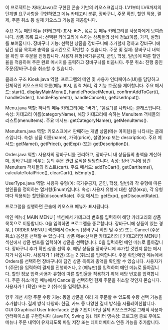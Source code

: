 이 프로젝트는 자바(Java)로 구현된 콘솔 기반의 키오스크입니다. LV1부터 LV6까지의 단계별 요구사항을 구현하였고 메뉴 카테고리 분류, 장바구니, 주문 확인, 할인 적용, 결제, 주문 취소 등 실제 키오스크 기능을 제공합니다.

주요 기능
메인 메뉴 (카테고리) 표시: 버거, 음료 등 메뉴 카테고리를 사용자에게 보여줍니다.
상품 목록 표시: 선택된 카테고리에 속하는 상품들의 상세 정보(이름, 가격, 설명)를 보여줍니다.
장바구니 기능: 선택한 상품을 장바구니에 추가할지 정하고 장바구니에 담긴 상품 목록과 총액을 실시간으로 확인할 수 있습니다.
주문 및 결제: 장바구니 내역을 확인 후 주문을 진행합니다. 사용자 유형(국가유공자, 군인, 학생, 일반)에 따른 할인율을 적용하여 주문 완료 메시지를 출력하고 장바구니를 비웁니다.
주문 취소: 진행 중인 주문(장바구니)을 취소할 수 있습니다.


클래스 구조
Kiosk.java
역할: 프로그램의 메인 및 사용자 인터페이스(UI)를 담당하고 전체적인 키오스크의 흐름(메뉴 표시, 입력 처리, 각 기능 호출)을 제어합니다.
주요 메서드: start(), displayMainMenu(), handleProductMenu(), confirmAddToCart(), handleOrder(), handlePayment(), handleCancel(), getUserInput().

Menu.java
역할: 하나의 메뉴 카테고리(예: "버거", "음료")를 나타내는 클래스입니다.
속성: 카테고리 이름(categoryName), 해당 카테고리에 속하는 MenuItem 객체들의 리스트(menuItems).
주요 메서드: getCategoryName(), getMenuItems().

MenuItem.java
역할: 키오스크에서 판매하는 개별 상품(메뉴 아이템)을 나타내는 클래스입니다.
속성: 상품 이름(name), 가격(price), 설명(exp 또는 description).
주요 메서드: getName(), getPrice(), getExp() (또는 getDescription()).

Order.java
역할: 사용자의 장바구니를 관리하고, 장바구니 내 상품들의 총액을 계산하며, 장바구니를 비우는 등의 주문 관련 로직을 담당합니다.
속성: 장바구니에 담긴 MenuItem 객체들의 리스트(cart).
주요 메서드: addToCart(), getCartItems(), calculateTotalPrice(), clearCart(), isEmpty().

UserType.java
역할: 사용자 유형(예: 국가유공자, 군인, 학생, 일반)과 각 유형에 따른 할인율을 정의하는 열거형(Enum)입니다.
속성: 사용자 유형에 대한 설명(exp), 각 유형마다 적용되는 할인율(discountRate).
주요 메서드: getExp(), getDiscountRate().


프로그램을 실행하면 콘솔에 키오스크 메뉴가 표시됩니다.

메인 메뉴:[ MAIN MENU ] 섹션에서 카테고리 번호를 입력하여 해당 카테고리의 상품 목록으로 이동합니다. 0을 입력하면 프로그램을 종료합니다.
장바구니에 상품이 있는 경우, [ ORDER MENU ] 섹션에서 Orders (장바구니 확인 및 주문) 또는 Cancel (주문 취소) 옵션을 선택할 수 있습니다.
상품 메뉴:선택한 카테고리의 [ 카테고리명 MENU ] 섹션에서 상품 번호를 입력하여 상품을 선택합니다. 0을 입력하면 메인 메뉴로 돌아갑니다.
장바구니 추가 확인:상품 선택 후, 해당 상품을 장바구니에 추가할 것인지 묻는 메시지가 나옵니다. 사용자가 1 (확인) 또는 2 (취소)를 입력합니다.
주문 확인:메인 메뉴에서 Orders를 선택하면 장바구니에 담긴 상품 목록과 총액을 확인할 수 있습니다. 사용자가 1 (주문)을 입력하여 결제를 진행하거나, 2 (메뉴판)를 입력하여 메인 메뉴로 돌아갑니다.
할인 정보 입력:사용자 유형에 따른 할인율을 적용하기 위해 해당 번호를 입력합니다.
주문 취소:메인 메뉴에서 Cancel을 선택하면 현재 주문을 취소할 것인지 묻습니다. 사용자가 1 (확인) 또는 2 (취소)를 입력합니다.

향후 개선 사항
주문 수량 기능: 동일 상품을 여러 개 주문할 수 있도록 수량 선택 기능을 추가합니다.
결제 방식 다양화: 현금, 카드 등 다양한 결제 방식을 시뮬레이션합니다.
GUI (Graphical User Interface): 콘솔 기반이 아닌 실제 키오스크처럼 그래픽 사용자 인터페이스를 구현합니다 (JavaFX, Swing 등).
데이터 영속성: 프로그램 종료 후에도 메뉴나 주문 내역이 유지되도록 파일 저장 또는 데이터베이스 연동 기능을 추가합니다.
